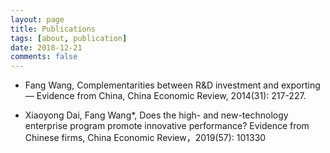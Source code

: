 ```yaml
---
layout: page
title: Publications
tags: [about, publication]
date: 2018-12-21
comments: false
---
```


+ Fang Wang, Complementarities between R&D investment and exporting — Evidence from China, China Economic Review, 2014(31): 217-227.

+ Xiaoyong Dai, Fang Wang*, Does the high- and new-technology enterprise program promote innovative performance? Evidence from Chinese firms, China Economic Review，2019(57): 101330
